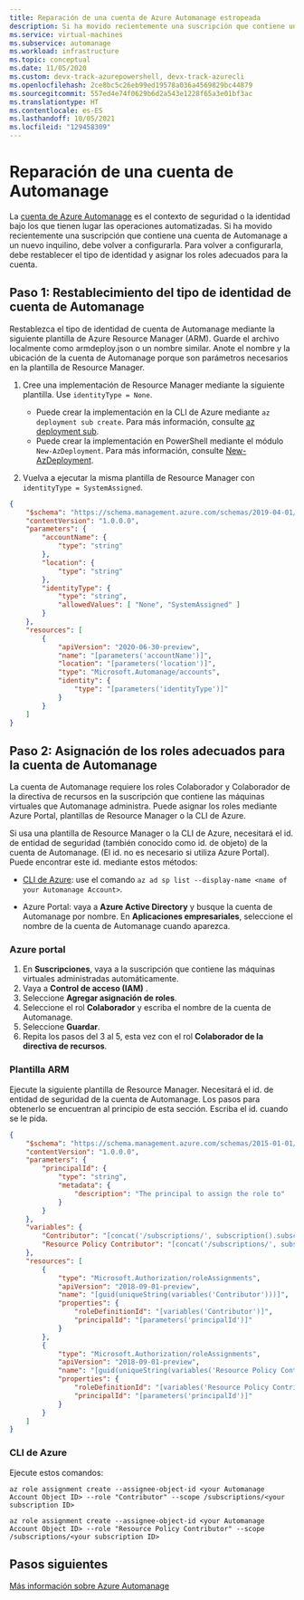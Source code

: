 ```yaml
---
title: Reparación de una cuenta de Azure Automanage estropeada
description: Si ha movido recientemente una suscripción que contiene una cuenta de Automanage a un nuevo inquilino, debe volver a configurarla. En este artículo, aprenderá a hacerlo.
ms.service: virtual-machines
ms.subservice: automanage
ms.workload: infrastructure
ms.topic: conceptual
ms.date: 11/05/2020
ms.custom: devx-track-azurepowershell, devx-track-azurecli
ms.openlocfilehash: 2ce8bc5c26eb99ed19578a036a4569829bc44879
ms.sourcegitcommit: 557ed4e74f0629b6d2a543e1228f65a3e01bf3ac
ms.translationtype: HT
ms.contentlocale: es-ES
ms.lasthandoff: 10/05/2021
ms.locfileid: "129458309"
---
```

# <a name="repair-an-automanage-account"></a>Reparación de una cuenta de Automanage
La [cuenta de Azure Automanage](./automanage-virtual-machines.md#automanage-account) es el contexto de seguridad o la identidad bajo los que tienen lugar las operaciones automatizadas. Si ha movido recientemente una suscripción que contiene una cuenta de Automanage a un nuevo inquilino, debe volver a configurarla. Para volver a configurarla, debe restablecer el tipo de identidad y asignar los roles adecuados para la cuenta.

## <a name="step-1-reset-the-automanage-account-identity-type"></a>Paso 1: Restablecimiento del tipo de identidad de cuenta de Automanage
Restablezca el tipo de identidad de cuenta de Automanage mediante la siguiente plantilla de Azure Resource Manager (ARM). Guarde el archivo localmente como armdeploy.json o un nombre similar. Anote el nombre y la ubicación de la cuenta de Automanage porque son parámetros necesarios en la plantilla de Resource Manager.

1. Cree una implementación de Resource Manager mediante la siguiente plantilla. Use `identityType = None`.
    * Puede crear la implementación en la CLI de Azure mediante `az deployment sub create`. Para más información, consulte [az deployment sub](/cli/azure/deployment/sub).
    * Puede crear la implementación en PowerShell mediante el módulo `New-AzDeployment`. Para más información, consulte [New-AzDeployment](/powershell/module/az.resources/new-azdeployment).

1. Vuelva a ejecutar la misma plantilla de Resource Manager con `identityType = SystemAssigned`.

```json
{
    "$schema": "https://schema.management.azure.com/schemas/2019-04-01/deploymentTemplate.json#",
    "contentVersion": "1.0.0.0",
    "parameters": {
        "accountName": {
            "type": "string"
        },
        "location": {
            "type": "string"
        },
        "identityType": {
            "type": "string",
            "allowedValues": [ "None", "SystemAssigned" ]
        }
    },
    "resources": [
        {
            "apiVersion": "2020-06-30-preview",
            "name": "[parameters('accountName')]",
            "location": "[parameters('location')]",
            "type": "Microsoft.Automanage/accounts",
            "identity": {
                "type": "[parameters('identityType')]"
            }
        }
    ]
}

```

## <a name="step-2-assign-appropriate-roles-for-the-automanage-account"></a>Paso 2: Asignación de los roles adecuados para la cuenta de Automanage
La cuenta de Automanage requiere los roles Colaborador y Colaborador de la directiva de recursos en la suscripción que contiene las máquinas virtuales que Automanage administra. Puede asignar los roles mediante Azure Portal, plantillas de Resource Manager o la CLI de Azure.

Si usa una plantilla de Resource Manager o la CLI de Azure, necesitará el id. de entidad de seguridad (también conocido como id. de objeto) de la cuenta de Automanage. (El id. no es necesario si utiliza Azure Portal). Puede encontrar este id. mediante estos métodos:

- [CLI de Azure](/cli/azure/ad/sp): use el comando `az ad sp list --display-name <name of your Automanage Account>`.

- Azure Portal: vaya a **Azure Active Directory** y busque la cuenta de Automanage por nombre. En **Aplicaciones empresariales**, seleccione el nombre de la cuenta de Automanage cuando aparezca.

### <a name="azure-portal"></a>Azure portal
1. En **Suscripciones**, vaya a la suscripción que contiene las máquinas virtuales administradas automáticamente.
1. Vaya a **Control de acceso (IAM)** .
1. Seleccione **Agregar asignación de roles**.
1. Seleccione el rol **Colaborador** y escriba el nombre de la cuenta de Automanage.
1. Seleccione **Guardar**.
1. Repita los pasos del 3 al 5, esta vez con el rol **Colaborador de la directiva de recursos**.

### <a name="arm-template"></a>Plantilla ARM
Ejecute la siguiente plantilla de Resource Manager. Necesitará el id. de entidad de seguridad de la cuenta de Automanage. Los pasos para obtenerlo se encuentran al principio de esta sección. Escriba el id. cuando se le pida.

```json
{
    "$schema": "https://schema.management.azure.com/schemas/2015-01-01/deploymentTemplate.json#",
    "contentVersion": "1.0.0.0",
    "parameters": {
        "principalId": {
            "type": "string",
            "metadata": {
                "description": "The principal to assign the role to"
            }
        }
    },
    "variables": {
        "Contributor": "[concat('/subscriptions/', subscription().subscriptionId, '/providers/Microsoft.Authorization/roleDefinitions/', 'b24988ac-6180-42a0-ab88-20f7382dd24c')]",
        "Resource Policy Contributor": "[concat('/subscriptions/', subscription().subscriptionId, '/providers/Microsoft.Authorization/roleDefinitions/', '36243c78-bf99-498c-9df9-86d9f8d28608')]"
    },
    "resources": [
        {
            "type": "Microsoft.Authorization/roleAssignments",
            "apiVersion": "2018-09-01-preview",
            "name": "[guid(uniqueString(variables('Contributor')))]",
            "properties": {
                "roleDefinitionId": "[variables('Contributor')]",
                "principalId": "[parameters('principalId')]"
            }
        },
        {
            "type": "Microsoft.Authorization/roleAssignments",
            "apiVersion": "2018-09-01-preview",
            "name": "[guid(uniqueString(variables('Resource Policy Contributor')))]",
            "properties": {
                "roleDefinitionId": "[variables('Resource Policy Contributor')]",
                "principalId": "[parameters('principalId')]"
            }
        }
    ]
}
```

### <a name="azure-cli"></a>CLI de Azure
Ejecute estos comandos:

```azurecli
az role assignment create --assignee-object-id <your Automanage Account Object ID> --role "Contributor" --scope /subscriptions/<your subscription ID>

az role assignment create --assignee-object-id <your Automanage Account Object ID> --role "Resource Policy Contributor" --scope /subscriptions/<your subscription ID>
```

## <a name="next-steps"></a>Pasos siguientes
[Más información sobre Azure Automanage](./automanage-virtual-machines.md)
